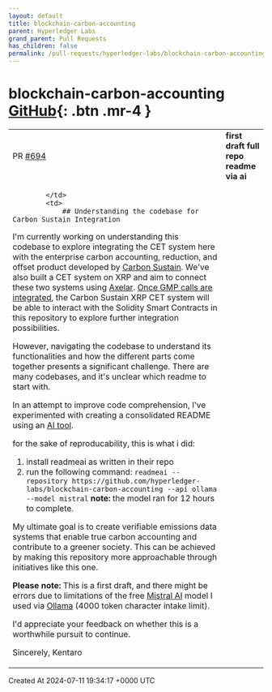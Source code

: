 ```yaml
---
layout: default
title: blockchain-carbon-accounting
parent: Hyperledger Labs
grand_parent: Pull Requests
has_children: false
permalink: /pull-requests/hyperledger-labs/blockchain-carbon-accounting
---
```


# blockchain-carbon-accounting <span class="fs-3 right-align">[GitHub](https://github.com/hyperledger-labs/blockchain-carbon-accounting){: .btn .mr-4 }</span>


<div>
    <table>
        <tr>
            <td>
                PR <a href="https://github.com/hyperledger-labs/blockchain-carbon-accounting/pull/694" class=".btn">#694</a>
            </td>
            <td>
                <b>
                    first draft full repo readme via ai
                </b>
            </td>
        </tr>
        <tr>
            <td>
                
            </td>
            <td>
                ## Understanding the codebase for Carbon Sustain Integration

I'm currently working on understanding this codebase to explore integrating the CET system here with the enterprise carbon accounting, reduction, and offset product developed by [Carbon Sustain](https://socialimpact.linkedin.com/environmental-sustainability). We've also built a CET system on XRP and aim to connect these two systems using [Axelar](https://docs.axelar.dev/). [Once GMP calls are integrated](https://docs.axelar.dev/dev/general-message-passing/overview), the Carbon Sustain XRP CET system will be able to interact with the Solidity Smart Contracts in this repository to explore further integration possibilities.

However, navigating the codebase to understand its functionalities and how the different parts come together presents a significant challenge. There are many codebases, and it's unclear which readme to start with.

In an attempt to improve code comprehension, I've experimented with creating a consolidated README using an [AI tool](https://github.com/eli64s/readme-ai).

for the sake of reproducability, this is what i did:
1) install readmeai as written in their repo
2) run the following command:
```readmeai --repository https://github.com/hyperledger-labs/blockchain-carbon-accounting --api ollama --model mistral```
**note:** the model ran for 12 hours to complete.


My ultimate goal is to create verifiable emissions data systems that enable true carbon accounting and contribute to a greener society. This can be achieved by making this repository more approachable through initiatives like this one.

**Please note:** This is a first draft, and there might be errors due to limitations of the free [Mistral AI](https://mistral.ai/) model I used via [Ollama](https://ollama.com/) (4000 token character intake limit).

I'd appreciate your feedback on whether this is a worthwhile pursuit to continue.

Sincerely,
Kentaro
            </td>
        </tr>
    </table>
    <div class="right-align">
        Created At 2024-07-11 19:34:17 +0000 UTC
    </div>
</div>

